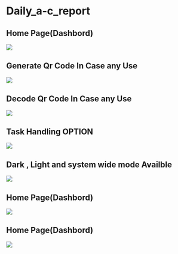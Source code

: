 # Daily_a-c_report

<h2>Home Page(Dashbord)</h2>
<img src="https://github.com/sanjayengineer121/Daily_a-c_report/blob/main/Screenshot%20(239).png">

<h2>Generate Qr Code In Case any Use</h2>
<img src="https://github.com/sanjayengineer121/Daily_a-c_report/blob/main/Screenshot%20(240).png">

<h2>Decode Qr Code In Case any Use</h2>
<img src="https://github.com/sanjayengineer121/Daily_a-c_report/blob/main/Screenshot%20(241).png">

<h2>Task Handling OPTION</h2>
<img src="https://github.com/sanjayengineer121/Daily_a-c_report/blob/main/Screenshot%20(242).png">

<h2>Dark , Light and system wide mode Availble</h2>
<img src="https://github.com/sanjayengineer121/Daily_a-c_report/blob/main/Screenshot%20(243).png">

<h2>Home Page(Dashbord)</h2>
<img src="https://github.com/sanjayengineer121/Daily_a-c_report/blob/main/Screenshot%20(239).png">

<h2>Home Page(Dashbord)</h2>
<img src="https://github.com/sanjayengineer121/Daily_a-c_report/blob/main/Screenshot%20(239).png">
